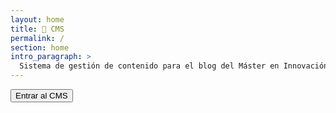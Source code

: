 ```yaml
---
layout: home
title: 👋 CMS
permalink: /
section: home
intro_paragraph: >
  Sistema de gestión de contenido para el blog del Máster en Innovación en Periodismo.
---
```


  <button onclick="window.location.href = 'https://mipumh.netlify.com/admin/';">Entrar al CMS</button>
